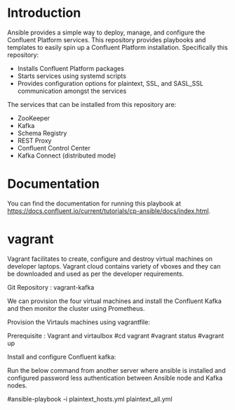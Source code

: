# Introduction

Ansible provides a simple way to deploy, manage, and configure the Confluent Platform services. This repository provides playbooks and templates to easily spin up a Confluent Platform installation. Specifically this repository:

* Installs Confluent Platform packages
* Starts services using systemd scripts
* Provides configuration options for plaintext, SSL, and SASL_SSL communication amongst the services

The services that can be installed from this repository are:

* ZooKeeper
* Kafka
* Schema Registry
* REST Proxy
* Confluent Control Center
* Kafka Connect (distributed mode)

# Documentation

You can find the documentation for running this playbook at https://docs.confluent.io/current/tutorials/cp-ansible/docs/index.html.


# vagrant

Vagrant facilitates to create, configure and destroy virtual machines on developer laptops. Vagrant cloud contains variety of vboxes and they can be downloaded and used as per the developer requirements.

Git Repository : vagrant-kafka

We can provision the four virtual machines and install the Confluent Kafka and then monitor the cluster using Prometheus.

Provision the Virtauls machines using vagrantfile:

Prerequisite : Vagrant and virtaulbox
#cd vagrant
#vagrant status
#vagrant up


Install and configure Confluent kafka:

Run the below command from another server where ansible is installed and configured password less authentication between Ansible node and Kafka nodes.

#ansible-playbook -i plaintext_hosts.yml plaintext_all.yml




